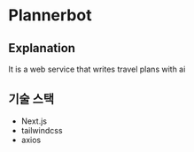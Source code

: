 # Plannerbot

## Explanation
It is a web service that writes travel plans with ai

## 기술 스택
- Next.js
- tailwindcss
- axios